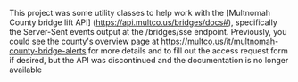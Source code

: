 This project was some utility classes to help work with the [Multnomah County bridge lift API] (https://api.multco.us/bridges/docs#), specifically the Server-Sent events output at the /bridges/sse endpoint. Previously, you could see the county's overview page at https://multco.us/it/multnomah-county-bridge-alerts for more details and to fill out the access request form if desired, but the API was discontinued and the documentation is no longer available
